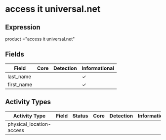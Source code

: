 access it universal.net
=======================

Expression
----------

product ="access it universal.net"

Fields
------

| Field      | Core | Detection | Informational |
| ---------- | ---- | --------- | ------------- |
| last_name  |      |           | &#10003;      |
| first_name |      |           | &#10003;      |

Activity Types
--------------

| Activity Type            | Field | Status | Core | Detection | Informational |
| ------------------------ | ----- | ------ | ---- | --------- | ------------- |
| physical_location-access |       |        |      |           |               |

